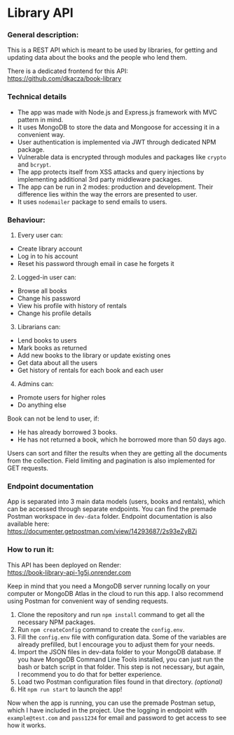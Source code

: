 # Library API

### General description:
This is a REST API which is meant to be used by libraries, 
for getting and updating data about the books and the people who lend them.

There is a dedicated frontend for this API:
<br>
https://github.com/dkacza/book-library

### Technical details
- The app was made with Node.js and Express.js framework with MVC pattern in mind.
- It uses MongoDB to store the data and Mongoose for accessing it in a convenient way.
- User authentication is implemented via JWT through dedicated NPM package.
- Vulnerable data is encrypted through modules and packages like `crypto` and `bcrypt`.
- The app protects itself from XSS attacks and query injections by implementing additional 3rd party middleware packages.
- The app can be run in 2 modes: production and development. Their difference lies within the way the errors are presented to user.
- It uses `nodemailer` package to send emails to users.

### Behaviour:
1. Every user can:
 - Create library account
 - Log in to his account
 - Reset his password through email in case he forgets it
2. Logged-in user can:
 - Browse all books 
 - Change his password
 - View his profile with history of rentals
 - Change his profile details
3. Librarians can:
 - Lend books to users
 - Mark books as returned
 - Add new books to the library or update existing ones
 - Get data about all the users
 - Get history of rentals for each book and each user
4. Admins can:
 - Promote users for higher roles
 - Do anything else

Book can not be lend to user, if:
 - He has already borrowed 3 books.
 - He has not returned a book, which he borrowed more than 50 days ago.

Users can sort and filter the results when they are getting all the documents from the collection.
Field limiting and pagination is also implemented for GET requests.

### Endpoint documentation
App is separated into 3 main data models (users, books and rentals), which can be accessed through separate endpoints.
You can find the premade Postman workspace in `dev-data` folder.
Endpoint documentation is also available here: https://documenter.getpostman.com/view/14293687/2s93eZyBZi

### How to run it:
This API has been deployed on Render:
<br>
https://book-library-api-1g5j.onrender.com

Keep in mind that you need a MongoDB server running locally on your computer or MongoDB Atlas in the cloud to run this app.
I also recommend using Postman for convenient way of sending requests.

1. Clone the repository and run `npm install` command to get all the necessary NPM packages.
2. Run `npm createConfig` command to create the `config.env`.
3. Fill the `config.env` file with configuration data.
   Some of the variables are already prefilled, but I encourage you to adjust them for your needs.
4. Import the JSON files in dev-data folder to your MongoDB database.
   If you have MongoDB Command Line Tools installed, you can just run the bash or batch script in that folder.
   This step is not necessary, but again, I recommend you to do that for better experience.
5. Load two Postman configuration files found in that directory. *(optional)*
5. Hit `npm run start` to launch the app!

Now when the app is running, you can use the premade Postman setup, which I have included in the project.
Use the logging in endpoint with `example@test.com` and `pass1234` for email and password to get access to see how it works.
<br>
